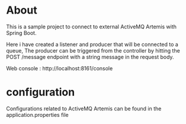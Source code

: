 # About

This is a sample project to connect to external ActiveMQ Artemis with Spring Boot.

Here i have created a listener and producer that will be connected to a queue, The producer can be triggered from the controller by hitting the POST /message endpoint with a string message in the request body.

Web console : http://localhost:8161/console

# configuration

Configurations related to ActiveMQ Artemis can be found in the application.properties file
